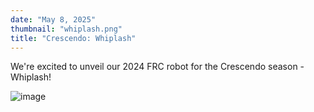 ```yaml
---
date: "May 8, 2025"
thumbnail: "whiplash.png"
title: "Crescendo: Whiplash"
---
```


We're excited to unveil our 2024 FRC robot for the Crescendo season - Whiplash!

![image](whiplash.png)
